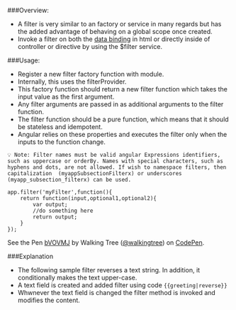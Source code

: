 ###Overview:
*	A filter is very similar to an factory or service in many regards but has the added advantage of behaving on a global scope once created. 
*	 Invoke a filter on both the <a href="/slidedeck/#6. View-Models-and-Data-Binding/1. Data Binding in Classical Templating System" target="_blank">data binding</a> in  html or directly inside of controller or directive by using the $filter service. 

###Usage:
*	Register a new filter factory function with module.
*	Internally, this uses the filterProvider. 
*	This factory function should return a new filter function which takes the input value as the first argument.
*	Any filter arguments are passed in as additional arguments to the filter function.
*	The filter function should be a pure function, which means that it should be stateless and idempotent. 
*	Angular relies on these properties and executes the filter only when the inputs to the function change.	

`💡 Note: Filter names must be valid angular Expressions identifiers, such as uppercase or orderBy. Names with special characters, such as hyphens and dots, are not allowed. If wish to namespace filters, then capitalization  (myappSubsectionFilterx) or underscores (myapp_subsection_filterx) can be used.`

```script
app.filter('myFilter',function(){
	return function(input,optional1,optional2){
		var output;
		//do something here
		return output;
	}
});
```

<p data-height="268" data-theme-id="0" data-slug-hash="bVOVMJ" data-default-tab="result" data-user="walkingtree" class='codepen'>See the Pen <a href='http://codepen.io/walkingtree/pen/bVOVMJ/'>bVOVMJ</a> by Walking Tree (<a href='http://codepen.io/walkingtree'>@walkingtree</a>) on <a href='http://codepen.io'>CodePen</a>.</p>
<script async src="//assets.codepen.io/assets/embed/ei.js"></script>

###Explanation
* The following sample filter reverses a text string. In addition, it conditionally makes the text upper-case.
* A text field is created and added filter using code ```{{greeting|reverse}}```
* Whwnever the text field is changed the filter method is invoked and modifies the content.
